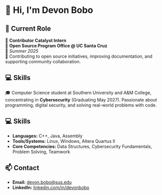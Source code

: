 # 👋 Hi, I'm Devon Bobo

## 💼 Current Role
🧩 **Contributor Catalyst Intern**  
🔬 **Open Source Program Office @ UC Santa Cruz**  
📅 *Summer 2025*  
🌱 Contributing to open source initiatives, improving documentation, and supporting community collaboration.

## 💻 Skills
🎓 Computer Science student at Southern University and A&M College, concentrating in **Cybersecurity** (Graduating May 2027). Passionate about programming, digital security, and solving real-world problems with code.

## 💻 Skills
- **Languages:** C++, Java, Assembly
- **Tools/Systems:** Linux, Windows, Altera Quartus II
- **Core Competencies:** Data Structures, Cybersecurity Fundamentals, Problem Solving, Teamwork

## 📫 Contact
- **Email:** devon.bobo@sus.edu  
- **LinkedIn:** [linkedin.com/in/devonbobo](https://www.linkedin.com/in/devonbobo)
